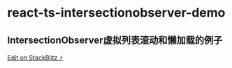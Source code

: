 # react-ts-intersectionobserver-demo

## IntersectionObserver虚拟列表滚动和懒加载的例子

[Edit on StackBlitz ⚡️](https://stackblitz.com/edit/react-ts-intersectionobserver-demo)